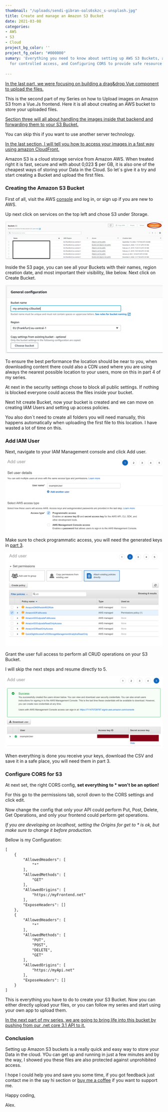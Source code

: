 ```yaml
---
thumbnail: "/uploads/sendi-gibran-oals6skzc_s-unsplash.jpg"
title: Create and manage an Amazon S3 Bucket
date: 2021-03-08
categories:
- AWS
- S3
- Cloud
project_bg_color: ''
project_fg_color: "#000000"
sumary: 'Everything you need to know about setting up AWS S3 Buckets, adding IAM users
  for controlled access, and Configuring CORS to provide safe resource sharing. '

---
```

[In the last part, we were focusing on building a drag&drop Vue component to upload the files.](https://www.the-koi.com/projects/upload-images-from-vue/)

This is the second part of my Series on how to Upload images on Amazon S3 from a Vue.Js frontend.  Here it is all about creating an AWS bucket to store your uploaded files.

[Section three will all about handling the images inside that backend and forwarding them to your S3 Bucket.](https://www.the-koi.com/projects/create-and-manage-an-amazon-s3-bucket/)

You can skip this if you want to use another server technology.

[In the last section, I will tell you how to access your images in a fast way using amazon CloudFront.](https://www.the-koi.com/projects/load-your-s3-images-blazing-fast-using-aws-cloudfront/)

Amazon S3 is a cloud storage service from Amazon AWS. When treated right it is fast, secure and with about 0,023 $ per GB, it is also one of the cheapest ways of storing your Data in the Cloud. So let\`s give it a try and start creating a Bucket and upload the first files.

### Creating the Amazon S3 Bucket

First of all, visit the AWS [console](https://aws.amazon.com/console/ "aws console") and log in, or sign up if you are new to AWS.

Up next click on services on the top left and chose S3 under Storage.

![](/uploads/createbucket.png "The S3 Bucket overview.")

Inside the S3 page, you can see all your Buckets with their names, region creation date, and most important their visibility, like below. Next click on Create Bucket.

![You will be asked for the name and region.](/uploads/createawsbucket.png "Create Aws Bucket")

To ensure the best performance the location should be near to you, when downloading content there could also a CDN used where you are using always the nearest possible location to your users, more on this in part 4 of my series.

At next in the security settings chose to block all public settings. If nothing is blocked everyone could access the files inside your bucket.

Next hit create Bucket, now your bucket is created and we can move on creating IAM Users and setting up access policies.

You also don\`t need to create all folders you will need manually, this happens automatically when uploading the first file to this location. I have wasted a lot of time on this.

### Add IAM User

Next, navigate to your IAM Management console and click Add user.

![](/uploads/addiamuser.png)

Make sure to check programmatic access, you will need the generated keys in [part 3](https://www.the-koi.com/projects/create-and-manage-an-amazon-s3-bucket/).

![](/uploads/addiamuserpermissions.png)

Grant the user full access to perform all CRUD operations on your S3 Bucket.

I will skip the next steps and resume directly to 5.

![](/uploads/iam-access.png)

When everything is done you receive your keys, download the CSV and save it in a safe place, you will need them in part 3.

### Configure CORS for S3

At next set, the right CORS config, **set everything to * won't be an option!**

For this go to the permissions tab, scroll down to the CORS settings and click edit.

Now change the config that only your API could perform Put, Post, Delete, Get Operations, and only your frontend could perform get operations.

_If you are developing on localhost, setting the Origins for get to * is ok, but make sure to change it before production._

Bellow is my Configuration:

``` 
[
    {
        "AllowedHeaders": [
            "*"
        ],
        "AllowedMethods": [
            "GET"
        ],
        "AllowedOrigins": [
            "https://myFrontend.net"
        ],
        "ExposeHeaders": []
    },
    {
        "AllowedHeaders": [
            "*"
        ],
        "AllowedMethods": [
            "PUT",
            "POST",
            "DELETE",
            "GET"
        ],
        "AllowedOrigins": [
            "https://myApi.net"
        ],
        "ExposeHeaders": []
    }
]
```

This is everything you have to do to create your S3 Bucket. Now you can either directly upload your files, or you can follow my series and start using your own app to upload them.

[In the next part of my series, we are going to bring life into this bucket by pushing from our .net core 3.1 API to it.](https://www.the-koi.com/projects/create-and-manage-an-amazon-s3-bucket/)

### Conclusion

Setting up Amazon S3 buckets is a really quick and easy way to store your Data in the cloud. YOu can get up and running in just a few minutes and by the way, I showed you these files are also protected against unprohibited access. 

I hope I could help you and save you some time, if you got feedback just contact me in the say hi section or [buy me a coffee](https://www.buymeacoffee.com/thekoi) if you want to support me.

Happy coding,

Alex.